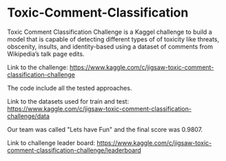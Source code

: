 # Toxic-Comment-Classification

Toxic Comment Classification Challenge is a Kaggel challenge to build a model that is capable of detecting different types of of toxicity like threats, obscenity, insults, and identity-based using a dataset of comments from Wikipedia’s talk page edits.

Link to the challenge: https://www.kaggle.com/c/jigsaw-toxic-comment-classification-challenge

The code include all the tested approaches.

Link to the datasets used for train and test: https://www.kaggle.com/c/jigsaw-toxic-comment-classification-challenge/data

Our team was called "Lets have Fun"  and the final score was 0.9807.

Link to challenge leader board: https://www.kaggle.com/c/jigsaw-toxic-comment-classification-challenge/leaderboard
